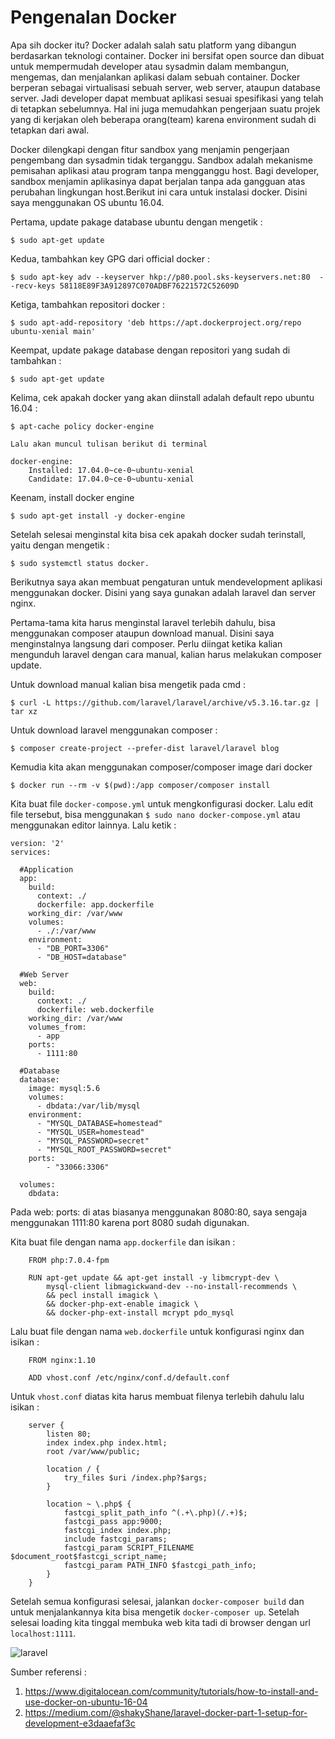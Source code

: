# **Pengenalan Docker**

Apa sih docker itu? Docker adalah salah satu platform yang dibangun berdasarkan teknologi container. Docker ini bersifat open source dan dibuat untuk mempermudah developer atau sysadmin dalam membangun, mengemas, dan menjalankan aplikasi dalam sebuah container. Docker berperan sebagai virtualisasi sebuah server, web server, ataupun database server. Jadi developer dapat membuat aplikasi sesuai spesifikasi yang telah di tetapkan sebelumnya. Hal ini juga memudahkan pengerjaan suatu projek yang di kerjakan oleh beberapa orang(team) karena environment sudah di tetapkan dari awal.

Docker dilengkapi dengan fitur sandbox yang menjamin pengerjaan pengembang dan sysadmin tidak terganggu. Sandbox adalah mekanisme pemisahan aplikasi atau program tanpa mengganggu host. Bagi developer, sandbox menjamin aplikasinya dapat berjalan tanpa ada gangguan atas perubahan lingkungan host.Berikut ini cara untuk instalasi docker. Disini saya menggunakan OS ubuntu 16.04.

Pertama, update pakage database ubuntu dengan mengetik :
```
$ sudo apt-get update
```
Kedua, tambahkan key GPG dari official docker :
```
$ sudo apt-key adv --keyserver hkp://p80.pool.sks-keyservers.net:80  --recv-keys 58118E89F3A912897C070ADBF76221572C52609D
```
Ketiga, tambahkan repositori docker :
```
$ sudo apt-add-repository 'deb https://apt.dockerproject.org/repo ubuntu-xenial main'
```
Keempat, update pakage database dengan repositori yang sudah di tambahkan :
```
$ sudo apt-get update
```
Kelima, cek apakah docker yang akan diinstall adalah default repo ubuntu 16.04 :
```
$ apt-cache policy docker-engine
```

    Lalu akan muncul tulisan berikut di terminal
    
    docker-engine:
        Installed: 17.04.0~ce-0~ubuntu-xenial
        Candidate: 17.04.0~ce-0~ubuntu-xenial
    
Keenam, install docker engine

```
$ sudo apt-get install -y docker-engine
```

Setelah selesai menginstal kita bisa cek apakah docker sudah terinstall, yaitu dengan mengetik :
```
$ sudo systemctl status docker.
```
Berikutnya saya akan membuat pengaturan untuk mendevelopment aplikasi menggunakan docker. Disini yang saya gunakan adalah laravel dan server nginx.

Pertama-tama kita harus menginstal laravel terlebih dahulu, bisa menggunakan composer ataupun download manual. Disini saya menginstalnya langsung dari composer. Perlu diingat ketika kalian mengunduh laravel dengan cara manual, kalian harus melakukan composer update.

Untuk download manual kalian bisa mengetik pada cmd :
```
$ curl -L https://github.com/laravel/laravel/archive/v5.3.16.tar.gz | tar xz
```
Untuk download laravel menggunakan composer :
```
$ composer create-project --prefer-dist laravel/laravel blog
```

Kemudia kita akan menggunakan composer/composer image dari docker
```
$ docker run --rm -v $(pwd):/app composer/composer install
```

Kita buat file `docker-compose.yml` untuk mengkonfigurasi docker. Lalu edit file tersebut, bisa menggunakan `$ sudo nano docker-compose.yml` atau menggunakan editor lainnya. Lalu ketik :
```
version: '2'
services:

  #Application
  app:
    build:
      context: ./
      dockerfile: app.dockerfile
    working_dir: /var/www
    volumes:
      - ./:/var/www
    environment:
      - "DB_PORT=3306"
      - "DB_HOST=database"

  #Web Server
  web:
    build:
      context: ./
      dockerfile: web.dockerfile
    working_dir: /var/www
    volumes_from:
      - app
    ports:
      - 1111:80

  #Database
  database:
    image: mysql:5.6
    volumes:
      - dbdata:/var/lib/mysql
    environment:
      - "MYSQL_DATABASE=homestead"
      - "MYSQL_USER=homestead"
      - "MYSQL_PASSWORD=secret"
      - "MYSQL_ROOT_PASSWORD=secret"
    ports:
        - "33066:3306"

  volumes:
    dbdata:
```

Pada web: ports: di atas biasanya menggunakan  8080:80, saya sengaja menggunakan 1111:80 karena port 8080 sudah digunakan.

Kita buat file dengan nama `app.dockerfile` dan isikan :
```
    FROM php:7.0.4-fpm

    RUN apt-get update && apt-get install -y libmcrypt-dev \
        mysql-client libmagickwand-dev --no-install-recommends \
        && pecl install imagick \
        && docker-php-ext-enable imagick \
        && docker-php-ext-install mcrypt pdo_mysql
```
Lalu buat file dengan nama `web.dockerfile` untuk konfigurasi nginx dan isikan :
```
    FROM nginx:1.10

    ADD vhost.conf /etc/nginx/conf.d/default.conf
```
Untuk `vhost.conf` diatas kita harus membuat filenya terlebih dahulu lalu isikan :
```
    server {
        listen 80;
        index index.php index.html;
        root /var/www/public;

        location / {
            try_files $uri /index.php?$args;
        }

        location ~ \.php$ {
            fastcgi_split_path_info ^(.+\.php)(/.+)$;
            fastcgi_pass app:9000;
            fastcgi_index index.php;
            include fastcgi_params;
            fastcgi_param SCRIPT_FILENAME $document_root$fastcgi_script_name;
            fastcgi_param PATH_INFO $fastcgi_path_info;
        }
    }
```

Setelah semua konfigurasi selesai, jalankan `docker-composer build` dan untuk menjalankannya kita bisa mengetik `docker-composer up`. Setelah selesai loading kita tinggal membuka web kita tadi di browser dengan url `localhost:1111`.

![laravel](https://drive.google.com/uc?id=0B85NQzrRozwwdXBYSDRxR3Fabjg "Laravel")

Sumber referensi :
1. https://www.digitalocean.com/community/tutorials/how-to-install-and-use-docker-on-ubuntu-16-04
2. https://medium.com/@shakyShane/laravel-docker-part-1-setup-for-development-e3daaefaf3c
